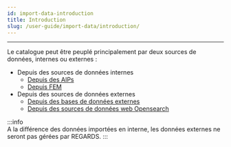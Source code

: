 ```yaml
---
id: import-data-introduction
title: Introduction
slug: /user-guide/import-data/introduction/
---
```


---

Le catalogue peut être peuplé principalement par deux sources de données, internes ou externes :

- Depuis des sources de données internes
  - [Depuis des AIPs](../../crawler/configure-datasources/aips/)
  - [Depuis FEM](../../crawler/configure-datasources/fem/)
- Depuis des sources de données externes
  - [Depuis des bases de données externes](../../crawler/configure-datasources/external-databases/)
  - [Depuis des sources de données web Opensearch](../../crawler/configure-datasources/opensearch/)

:::info  
A la différence des données importées en interne, les données externes ne seront pas gérées par REGARDS.
:::
